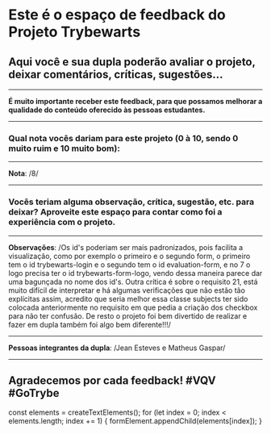# Este é o espaço de feedback do Projeto Trybewarts
## Aqui você e sua dupla poderão avaliar o projeto, deixar comentários, críticas, sugestões...

---

**É muito importante receber este feedback, para que possamos melhorar a qualidade do conteúdo oferecido às pessoas estudantes.**

---

### Qual nota vocês dariam para este projeto (0 à 10, sendo 0 muito ruim e 10 muito bom):

---

**Nota**: /8/

---

### Vocês teriam alguma observação, crítica, sugestão, etc. para deixar? Aproveite este espaço para contar como foi a experiência com o projeto.

---

**Observações**: /Os id's poderiam ser mais padronizados, pois facilita a visualização,
como por exemplo o primeiro e o segundo form, o primeiro tem o id trybewarts-login e o segundo
tem o id evaluation-form, e no 7 o logo precisa ter o id trybewarts-form-logo, vendo dessa maneira
parece dar uma bagunçada no nome dos id's.
  Outra crítica é sobre o requisito 21, está muito difícil de interpretar e há algumas verificações
que não estão tão explícitas assim, acredito que seria melhor essa classe subjects ter sido colocada
anteriormente no requisito em que pedia a criação dos checkbox para não ter confusão.
  De resto o projeto foi bem divertido de realizar e fazer em dupla também foi algo bem diferente!!!/

---

**Pessoas integrantes da dupla**: /Jean Esteves e Matheus Gaspar/

---

## Agradecemos por cada feedback! #VQV #GoTrybe

const elements = createTextElements();
  for (let index = 0; index < elements.length; index += 1) {
    formElement.appendChild(elements[index]);
  }